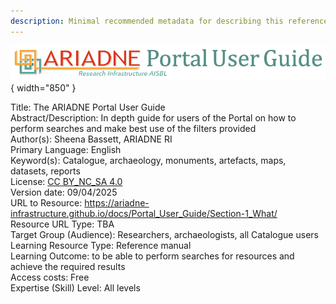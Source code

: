 ```yaml
---
description: Minimal recommended metadata for describing this reference resource 
---
```

![ARIADNE Portal Guide Header image](../assets/ARIADNE_Portal_Guide_banner.png){ width="850" }

Title: The ARIADNE Portal User Guide<Br>
Abstract/Description: In depth guide for users of the Portal on how to perform searches and make best use of the filters provided<Br>
Author(s): Sheena Bassett, ARIADNE RI<Br>
Primary Language: English<Br>
Keyword(s): Catalogue, archaeology, monuments, artefacts, maps, datasets, reports<Br>
License: [CC BY_NC_SA 4.0](https://creativecommons.org/licenses/by-nc-sa/4.0/)<Br>
Version date: 09/04/2025<Br>
URL to Resource: https://ariadne-infrastructure.github.io/docs/Portal_User_Guide/Section-1_What/<Br>
Resource URL Type: TBA<Br>
Target Group (Audience): Researchers, archaeologists, all Catalogue users<Br>
Learning Resource Type: Reference manual<Br>
Learning Outcome: to be able to perform searches for resources and achieve the required results<Br>
Access costs: Free<Br>
Expertise (Skill) Level: All levels<Br>
